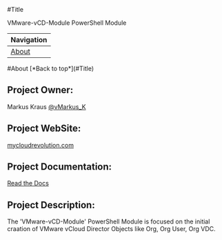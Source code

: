 <a name="Title">
#Title

VMware-vCD-Module PowerShell Module

|Navigation|
|-----------------|
|[About](#About)|

<a name="About">
#About
[*Back to top*](#Title)

## Project Owner:

Markus Kraus [@vMarkus_K](https://twitter.com/vMarkus_K)

## Project WebSite:
[mycloudrevolution.com](http://mycloudrevolution.com/)

## Project Documentation:

[Read the Docs](http://readthedocs.io/)

## Project Description:

The 'VMware-vCD-Module' PowerShell Module is focused on the initial craation of VMware vCloud Director Objects like Org, Org User, Org VDC.


